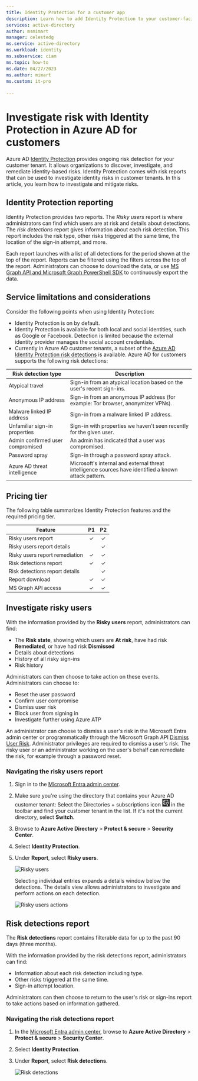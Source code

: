 ```yaml
---
title: Identity Protection for a customer app
description: Learn how to add Identity Protection to your customer-facing (CIAM) application to provide ongoing risk detection.
services: active-directory
author: msmimart
manager: celestedg
ms.service: active-directory
ms.workload: identity
ms.subservice: ciam
ms.topic: how-to
ms.date: 04/27/2023
ms.author: mimart
ms.custom: it-pro

---
```

# Investigate risk with Identity Protection in Azure AD for customers

Azure AD [Identity Protection](../../identity-protection/overview-identity-protection) provides ongoing risk detection for your customer tenant. It allows organizations to discover, investigate, and remediate identity-based risks. Identity Protection comes with risk reports that can be used to investigate identity risks in customer tenants. In this article, you learn how to investigate and mitigate risks.

## Identity Protection reporting

Identity Protection provides two reports. The *Risky users* report is where administrators can find which users are at risk and details about detections. The *risk detections* report gives information about each risk detection. This report includes the risk type, other risks triggered at the same time, the location of the sign-in attempt, and more.

Each report launches with a list of all detections for the period shown at the top of the report. Reports can be filtered using the filters across the top of the report. Administrators can choose to download the data, or use [MS Graph API and Microsoft Graph PowerShell SDK](../active-directory/identity-protection/howto-identity-protection-graph-api.md) to continuously export the data.

## Service limitations and considerations

Consider the following points when using Identity Protection:

- Identity Protection is on by default.
- Identity Protection is available for both local and social identities, such as Google or Facebook. Detection is limited because the external identity provider manages the social account credentials.
- Currently in Azure AD customer tenants, a subset of the [Azure AD Identity Protection risk detections](../active-directory/identity-protection/overview-identity-protection.md) is available. Azure AD for customers supports the following risk detections:  

|Risk detection type  |Description  |
|---------|---------|
| Atypical travel     | Sign-in from an atypical location based on the user's recent sign-ins.        |
|Anonymous IP address     | Sign-in from an anonymous IP address (for example: Tor browser, anonymizer VPNs).        |
|Malware linked IP address     | Sign-in from a malware linked IP address.         |
|Unfamiliar sign-in properties     | Sign-in with properties we haven't seen recently for the given user.        |
|Admin confirmed user compromised    | An admin has indicated that a user was compromised.             |
|Password spray     | Sign-in through a password spray attack.      |
|Azure AD threat intelligence     | Microsoft's internal and external threat intelligence sources have identified a known attack pattern.        |

## Pricing tier
<!--TBD - applicability to Azure AD customer tenant? -->
The following table summarizes Identity Protection features and the required pricing tier.  

|Feature   |P1   |P2|
|----------|:-----------:|:------------:|
|Risky users report     |&#x2713; |&#x2713; |
|Risky users report details  | |&#x2713; |
|Risky users report remediation    | &#x2713; |&#x2713; |
|Risk detections report   |&#x2713;|&#x2713;|
|Risk detections report details  ||&#x2713;|
|Report download |  &#x2713;| &#x2713;|
|MS Graph API access |  &#x2713;| &#x2713;|

## Investigate risky users

With the information provided by the **Risky users** report, administrators can find:

- The **Risk state**, showing which users are **At risk**, have had risk **Remediated**, or have had risk **Dismissed**
- Details about detections
- History of all risky sign-ins
- Risk history
 
Administrators can then choose to take action on these events. Administrators can choose to:

- Reset the user password
- Confirm user compromise
- Dismiss user risk
- Block user from signing in
- Investigate further using Azure ATP

An administrator can choose to dismiss a user's risk in the Microsoft Entra admin center or programmatically through the Microsoft Graph API [Dismiss User Risk](/graph/api/riskyusers-dismiss?preserve-view=true&view=graph-rest-beta). Administrator privileges are required to dismiss a user's risk. The risky user or an administrator working on the user's behalf can remediate the risk, for example through a password reset.

### Navigating the risky users report

1. Sign in to the [Microsoft Entra admin center](https://entra.microsoft.com).

1. Make sure you're using the directory that contains your Azure AD customer tenant: Select the Directories + subscriptions icon ![Icon for switching directories.](media/how-to-identity-protection-customers/switch-directory.png) in the toolbar and find your customer tenant in the list. If it's not the current directory, select **Switch**.

1. Browse to **Azure Active Directory** > **Protect & secure** > **Security Center**.

1. Select **Identity Protection**.

1. Under **Report**, select **Risky users**.

   ![Risky users](media/identity-protection-investigate-risk/risky-users.png)

    Selecting individual entries expands a details window below the detections. The details view allows administrators to investigate and perform actions on each detection.

    ![Risky users actions](media/identity-protection-investigate-risk/risky-users-report-actions.png)


## Risk detections report

The **Risk detections** report contains filterable data for up to the past 90 days (three months).

With the information provided by the risk detections report, administrators can find:

- Information about each risk detection including type.
- Other risks triggered at the same time.
- Sign-in attempt location.

Administrators can then choose to return to the user's risk or sign-ins report to take actions based on information gathered.

### Navigating the risk detections report

1. In the [Microsoft Entra admin center](https://entra.microsoft.com), browse to **Azure Active Directory** > **Protect & secure** > **Security Center**.

1. Select **Identity Protection**.

1. Under **Report**, select **Risk detections**.

   ![Risk detections](media/identity-protection-investigate-risk/risk-detections.png)
